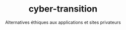 ---
title: cyber-transition
subtitle: Alternatives éthiques aux applications et sites privateurs
---